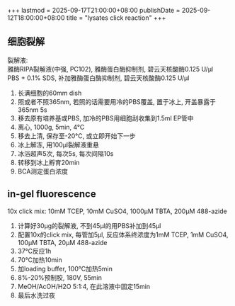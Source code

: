 +++
lastmod = 2025-09-17T21:00:00+08:00
publishDate = 2025-09-12T18:00:00+08:00
title = "lysates click reaction"
+++

## 细胞裂解

裂解液:  
雅酶RIPA裂解液(中强, PC102), 雅酶蛋白酶抑制剂, 碧云天核酸酶0.125 U/µl  
PBS + 0.1% SDS, 补加雅酶蛋白酶抑制剂, 碧云天核酸酶0.125 U/µl  

1. 长满细胞的60mm dish
2. 照或者不照365nm, 若照的话需要用冷的PBS覆盖, 置于冰上, 开盖暴露于365nm 5s
3. 移去原有培养基或PBS, 加冷的PBS用细胞刮收集到1.5ml EP管中
4. 离心, 1000g, 5min, 4°C
5. 移去上清, 保存至-20°C, 或立即开始下一步
6. 冰上解冻, 用100μl裂解液重悬
7. 冰浴超声5次, 每次5s, 每次间隔10s
8. 转移到冰上孵育20min
9. BCA测定蛋白浓度

## in-gel fluorescence

10x click mix: 10mM TCEP, 10mM CuSO4, 1000μM TBTA, 200μM 488-azide  

1. 计算好30μg的裂解液, 不到45μl的用PBS补加到45μl
2. 配置10x的click mix, 每管加5μl, 反应体系终浓度为1mM TCEP, 1mM CuSO4, 100μM TBTA, 20μM 488-azide
3. 37°C反应1h
4. 70°C加热10min
5. 加loading buffer, 100°C加热5min
6. 8%-20%预制胶, 180V, 55min
7. MeOH/AcOH/H2O 5:1:4, 在此溶液中固定15min
8. 最后水洗过夜